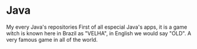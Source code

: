 # Java
My every Java's repositories
First of all especial Java's apps, it is a game witch is known here in Brazil as "VELHA", in English we would say "OLD". A very famous game in all of the world.
